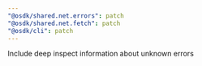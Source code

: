 ```yaml
---
"@osdk/shared.net.errors": patch
"@osdk/shared.net.fetch": patch
"@osdk/cli": patch
---
```


Include deep inspect information about unknown errors
